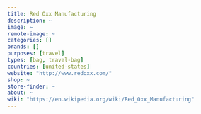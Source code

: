 ```yaml
---
title: Red Oxx Manufacturing
description: ~
image: ~
remote-image: ~
categories: []
brands: []
purposes: [travel]
types: [bag, travel-bag]
countries: [united-states]
website: "http://www.redoxx.com/"
shop: ~
store-finder: ~
about: ~
wiki: "https://en.wikipedia.org/wiki/Red_Oxx_Manufacturing"
---
```

